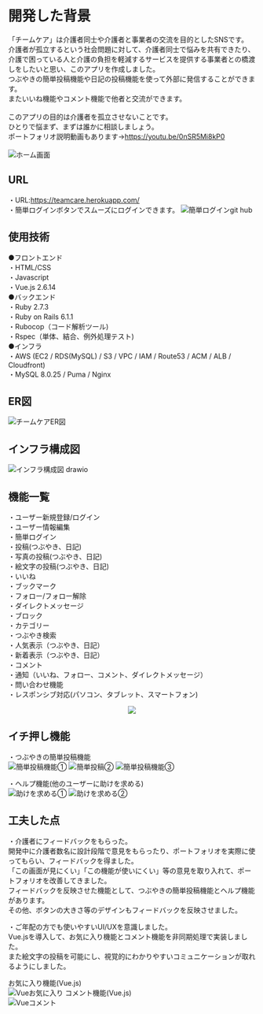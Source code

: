 # 開発した背景

「チームケア」は介護者同士や介護者と事業者の交流を目的としたSNSです。<br>
介護者が孤立するという社会問題に対して、介護者同士で悩みを共有できたり、介護で困っている人と介護の負担を軽減するサービスを提供する事業者との橋渡しをしたいと思い、このアプリを作成しました。<br>
つぶやきの簡単投稿機能や日記の投稿機能を使って外部に発信することができます。<br>
またいいね機能やコメント機能で他者と交流ができます。<br>
<br>
このアプリの目的は介護者を孤立させないことです。<br>
ひとりで悩まず、まずは誰かに相談しましょう。<br>
ポートフォリオ説明動画もあります→https://youtu.be/0nSR5Mi8kP0<br>
<br>
![ホーム画面](https://user-images.githubusercontent.com/79620911/131229065-49e5a33d-97d0-406d-889e-165a185cd2e7.gif)
<br>

## URL

・URL:https://teamcare.herokuapp.com/<br>
・簡単ログインボタンでスムーズにログインできます。
![簡単ログインgit hub](https://user-images.githubusercontent.com/79620911/131207004-159d4a07-bf26-4286-9f6d-c28ea105dc3a.png)
## 使用技術

●フロントエンド<br>
・HTML/CSS<br>
・Javascript<br>
・Vue.js 2.6.14<br>
●バックエンド<br>
・Ruby 2.7.3<br>
・Ruby on Rails 6.1.1<br>
・Rubocop（コード解析ツール)<br>
・Rspec（単体、結合、例外処理テスト)<br>
●インフラ<br>
・AWS (EC2 / RDS(MySQL) / S3 / VPC / IAM / Route53 / ACM / ALB / Cloudfront)<br>
・MySQL 8.0.25 / Puma / Nginx<br>

## ER図
![チームケアER図](https://user-images.githubusercontent.com/79620911/130318202-99329257-b443-4e8e-b9b5-794e308bb155.png)
## インフラ構成図
![インフラ構成図 drawio](https://user-images.githubusercontent.com/79620911/132795196-469e6eba-663a-4e09-9e6c-66ef0278aa1c.png)

## 機能一覧
・ユーザー新規登録/ログイン<br>
・ユーザー情報編集<br>
・簡単ログイン<br>
・投稿(つぶやき、日記)<br>
・写真の投稿(つぶやき、日記)<br>
・絵文字の投稿(つぶやき、日記)<br>
・いいね<br>
・ブックマーク<br>
・フォロー/フォロー解除<br>
・ダイレクトメッセージ<br>
・ブロック<br>
・カテゴリー<br>
・つぶやき検索<br>
・人気表示（つぶやき、日記）<br>
・新着表示（つぶやき、日記）<br>
・コメント<br>
・通知（いいね、フォロー、コメント、ダイレクトメッセージ）<br>
・問い合わせ機能<br>
・レスポンシブ対応(パソコン、タブレット、スマートフォン)<br>
<div align="center">
<img src="https://user-images.githubusercontent.com/79620911/131207280-e7fe2722-4fa6-4037-b576-0d7890f7f1f6.gif" />
</div>

## イチ押し機能
・つぶやきの簡単投稿機能<br>
![簡単投稿機能①](https://user-images.githubusercontent.com/79620911/130345739-c01d4fc3-5b5f-4a6f-8bc2-cf1a103526d4.png)
![簡単投稿②](https://user-images.githubusercontent.com/79620911/130345755-f85f787f-7a30-4391-a83c-d540550c1984.png)
![簡単投稿機能③](https://user-images.githubusercontent.com/79620911/130345763-58ecb898-fec1-4acc-a98c-0d1b56ca1f73.png)

・ヘルプ機能(他のユーザーに助けを求める)<br>
![助けを求める①](https://user-images.githubusercontent.com/79620911/130345775-a2375c25-347d-4726-b4c7-d45ef778ef5e.png)
![助けを求める②](https://user-images.githubusercontent.com/79620911/130345783-1e0257fb-6326-49f1-9ec5-8b76ba5d4c08.png)

## 工夫した点
・介護者にフィードバックをもらった。<br>
開発中に介護者数名に設計段階で意見をもらったり、ポートフォリオを実際に使ってもらい、フィードバックを得ました。<br>
「この画面が見にくい」「この機能が使いにくい」等の意見を取り入れて、ポートフォリオを改善してきました。<br>
フィードバックを反映させた機能として、つぶやきの簡単投稿機能とヘルプ機能があります。<br>
その他、ボタンの大きさ等のデザインもフィードバックを反映させました。<br>

・ご年配の方でも使いやすいUI/UXを意識しました。<br>
Vue.jsを導入して、お気に入り機能とコメント機能を非同期処理で実装しました。<br>
また絵文字の投稿を可能にし、視覚的にわかりやすいコミュニケーションが取れるようにしました。<br>

お気に入り機能(Vue.js)<br>
![Vueお気に入り](https://user-images.githubusercontent.com/79620911/131789204-956afc66-cf31-45f7-954c-f2876a042d0f.gif)
コメント機能(Vue.js)<br>
![Vueコメント](https://user-images.githubusercontent.com/79620911/131789212-272f8877-9671-4592-a6c4-1ad02734f2f5.gif)

